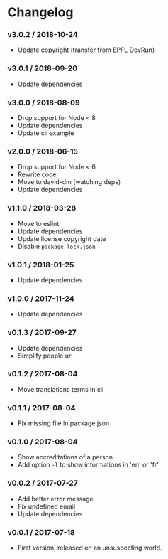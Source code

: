 Changelog
=========

### v3.0.2 / 2018-10-24

  - Update copyright (transfer from EPFL DevRun)

### v3.0.1 / 2018-09-20

  - Update dependencies

### v3.0.0 / 2018-08-09

  - Drop support for Node < 8
  - Update dependencies
  - Update cli example

### v2.0.0 / 2018-06-15

  - Drop support for Node < 6
  - Rewrite code
  - Move to david-dm (watching deps)
  - Update dependencies

### v1.1.0 / 2018-03-28

  - Move to eslint
  - Update dependencies
  - Update license copyright date
  - Disable `package-lock.json`

### v1.0.1 / 2018-01-25

  - Update dependencies

### v1.0.0 / 2017-11-24

  - Update dependencies

### v0.1.3 / 2017-09-27

  - Update dependencies
  - Simplify people url

### v0.1.2 / 2017-08-04

  - Move translations terms in cli

### v0.1.1 / 2017-08-04

  - Fix missing file in package.json

### v0.1.0 / 2017-08-04

  - Show accreditations of a person
  - Add option `-l` to show informations in 'en' or 'fr'

### v0.0.2 / 2017-07-27

  - Add better error message
  - Fix undefined email
  - Update dependencies

### v0.0.1 / 2017-07-18

  - First version, released on an unsuspecting world.
